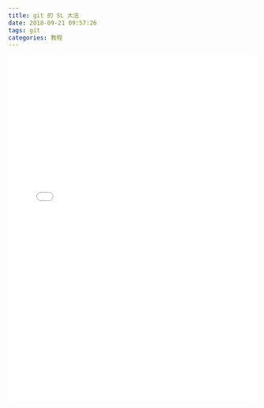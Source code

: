 ```yaml
---
title: git 的 SL 大法
date: 2018-09-21 09:57:26
tags: git
categories: 教程
---
```


<iframe src="//slides.com/caihuapeng/git-save-load/embed" width="100%" height="700" scrolling="no" frameborder="0" webkitallowfullscreen mozallowfullscreen allowfullscreen></iframe>
